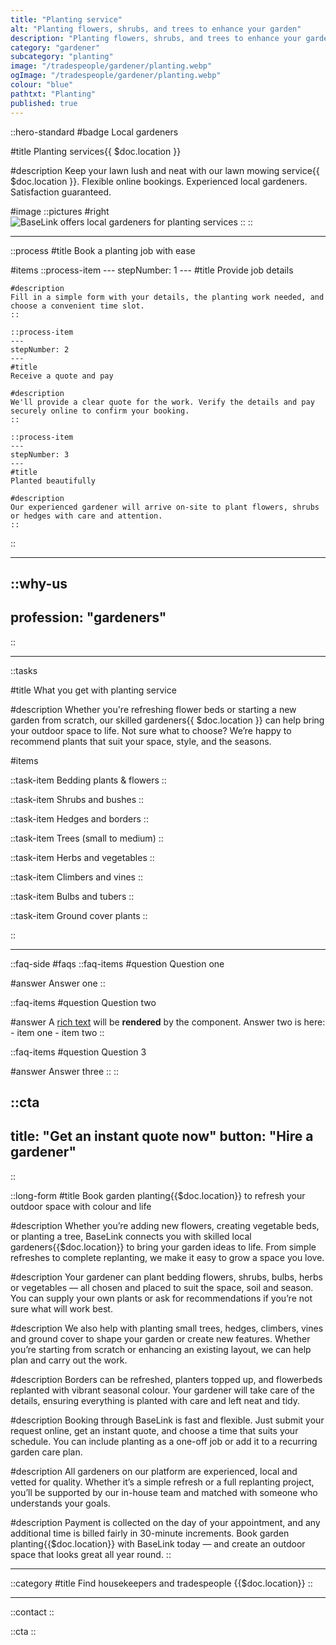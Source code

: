 ```yaml
---
title: "Planting service"
alt: "Planting flowers, shrubs, and trees to enhance your garden"
description: "Planting flowers, shrubs, and trees to enhance your garden"
category: "gardener"
subcategory: "planting"
image: "/tradespeople/gardener/planting.webp"
ogImage: "/tradespeople/gardener/planting.webp"
colour: "blue"
pathtxt: "Planting"
published: true
---
```


::hero-standard
#badge
Local gardeners

#title
Planting services{{ $doc.location }}

#description
Keep your lawn lush and neat with our lawn mowing service{{ $doc.location }}. Flexible online bookings. Experienced local gardeners. Satisfaction guaranteed.

#image
    ::pictures
    #right
    ![BaseLink offers local gardeners for planting services](/tradespeople/gardener/planting.webp)
    ::
::

---

::process
#title
Book a planting job with ease

#items
    ::process-item
    ---
    stepNumber: 1
    ---
    #title
    Provide job details

    #description
    Fill in a simple form with your details, the planting work needed, and choose a convenient time slot.
    ::
    
    ::process-item
    ---
    stepNumber: 2
    ---
    #title
    Receive a quote and pay

    #description
    We'll provide a clear quote for the work. Verify the details and pay securely online to confirm your booking.
    ::

    ::process-item
    ---
    stepNumber: 3
    ---
    #title
    Planted beautifully

    #description
    Our experienced gardener will arrive on-site to plant flowers, shrubs or hedges with care and attention.
    ::
::

---

::why-us
---
profession: "gardeners"
---
::

---

::tasks

#title
What you get with planting service

#description
Whether you're refreshing flower beds or starting a new garden from scratch, our skilled gardeners{{ $doc.location }} can help bring your outdoor space to life. Not sure what to choose? We’re happy to recommend plants that suit your space, style, and the seasons.

#items

  ::task-item
  Bedding plants & flowers
  ::

  ::task-item
  Shrubs and bushes
  :: 

  ::task-item
  Hedges and borders
  ::

  ::task-item
  Trees (small to medium)
  ::

  ::task-item
  Herbs and vegetables
  ::

  ::task-item
  Climbers and vines
  ::

  ::task-item
  Bulbs and tubers
  ::

  ::task-item
  Ground cover plants
  ::

::

---

::faq-side
#faqs
  ::faq-items
  #question
  Question one

  #answer
  Answer one
  ::

  ::faq-items
  #question
  Question two

  #answer
  A [rich text](/services/commercial-cleaning) will be **rendered** by the component.
  Answer two is here:
    - item one
    - item two
  ::

  ::faq-items
  #question
  Question 3

  #answer
  Answer three
  ::
::

::cta
---
title: "Get an instant quote now"
button: "Hire a gardener"
---
::

::long-form
#title
Book garden planting{{$doc.location}} to refresh your outdoor space with colour and life

#description
Whether you’re adding new flowers, creating vegetable beds, or planting a tree, BaseLink connects you with skilled local gardeners{{$doc.location}} to bring your garden ideas to life. From simple refreshes to complete replanting, we make it easy to grow a space you love.

#description
Your gardener can plant bedding flowers, shrubs, bulbs, herbs or vegetables — all chosen and placed to suit the space, soil and season. You can supply your own plants or ask for recommendations if you’re not sure what will work best.

#description
We also help with planting small trees, hedges, climbers, vines and ground cover to shape your garden or create new features. Whether you’re starting from scratch or enhancing an existing layout, we can help plan and carry out the work.

#description
Borders can be refreshed, planters topped up, and flowerbeds replanted with vibrant seasonal colour. Your gardener will take care of the details, ensuring everything is planted with care and left neat and tidy.

#description
Booking through BaseLink is fast and flexible. Just submit your request online, get an instant quote, and choose a time that suits your schedule. You can include planting as a one-off job or add it to a recurring garden care plan.

#description
All gardeners on our platform are experienced, local and vetted for quality. Whether it’s a simple refresh or a full replanting project, you’ll be supported by our in-house team and matched with someone who understands your goals.

#description
Payment is collected on the day of your appointment, and any additional time is billed fairly in 30-minute increments. Book garden planting{{$doc.location}} with BaseLink today — and create an outdoor space that looks great all year round.
::

---

::category
#title
Find housekeepers and tradespeople {{$doc.location}}
::

---

::contact
::

::cta
::